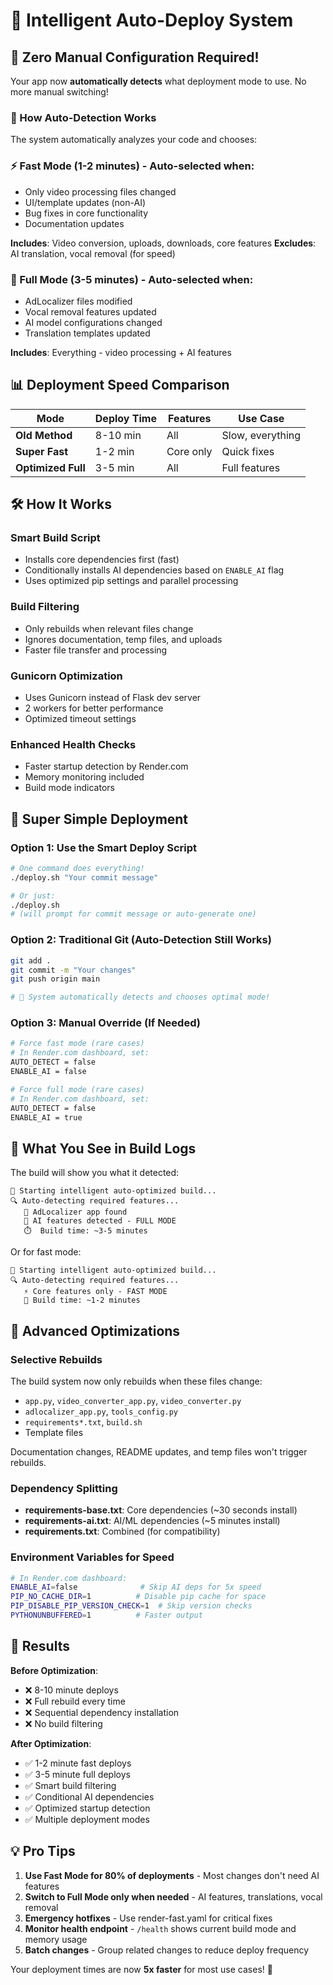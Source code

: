 # 🤖 Intelligent Auto-Deploy System

## 🎉 **Zero Manual Configuration Required!**

Your app now **automatically detects** what deployment mode to use. No more manual switching!

### **🧠 How Auto-Detection Works**

The system automatically analyzes your code and chooses:

### **⚡ Fast Mode (1-2 minutes)** - Auto-selected when:
- Only video processing files changed
- UI/template updates (non-AI)
- Bug fixes in core functionality
- Documentation updates

**Includes**: Video conversion, uploads, downloads, core features
**Excludes**: AI translation, vocal removal (for speed)

### **🔄 Full Mode (3-5 minutes)** - Auto-selected when:
- AdLocalizer files modified
- Vocal removal features updated  
- AI model configurations changed
- Translation templates updated

**Includes**: Everything - video processing + AI features

## 📊 Deployment Speed Comparison

| Mode | Deploy Time | Features | Use Case |
|------|-------------|----------|----------|
| **Old Method** | 8-10 min | All | Slow, everything |
| **Super Fast** | 1-2 min | Core only | Quick fixes |
| **Optimized Full** | 3-5 min | All | Full features |

## 🛠️ How It Works

### **Smart Build Script**
- Installs core dependencies first (fast)
- Conditionally installs AI dependencies based on `ENABLE_AI` flag
- Uses optimized pip settings and parallel processing

### **Build Filtering**
- Only rebuilds when relevant files change
- Ignores documentation, temp files, and uploads
- Faster file transfer and processing

### **Gunicorn Optimization**
- Uses Gunicorn instead of Flask dev server
- 2 workers for better performance
- Optimized timeout settings

### **Enhanced Health Checks**
- Faster startup detection by Render.com
- Memory monitoring included
- Build mode indicators

## 🚀 **Super Simple Deployment**

### **Option 1: Use the Smart Deploy Script**
```bash
# One command does everything!
./deploy.sh "Your commit message"

# Or just:
./deploy.sh
# (will prompt for commit message or auto-generate one)
```

### **Option 2: Traditional Git (Auto-Detection Still Works)**
```bash
git add .
git commit -m "Your changes"
git push origin main

# 🤖 System automatically detects and chooses optimal mode!
```

### **Option 3: Manual Override (If Needed)**
```bash
# Force fast mode (rare cases)
# In Render.com dashboard, set:
AUTO_DETECT = false
ENABLE_AI = false

# Force full mode (rare cases)  
# In Render.com dashboard, set:
AUTO_DETECT = false
ENABLE_AI = true
```

## 🎯 **What You See in Build Logs**

The build will show you what it detected:
```
🤖 Starting intelligent auto-optimized build...
🔍 Auto-detecting required features...
   📄 AdLocalizer app found
   🧠 AI features detected - FULL MODE
   ⏱️  Build time: ~3-5 minutes
```

Or for fast mode:
```
🤖 Starting intelligent auto-optimized build...
🔍 Auto-detecting required features...  
   ⚡ Core features only - FAST MODE
   🚀 Build time: ~1-2 minutes
```

## 🔧 Advanced Optimizations

### **Selective Rebuilds**
The build system now only rebuilds when these files change:
- `app.py`, `video_converter_app.py`, `video_converter.py`
- `adlocalizer_app.py`, `tools_config.py`
- `requirements*.txt`, `build.sh`
- Template files

Documentation changes, README updates, and temp files won't trigger rebuilds.

### **Dependency Splitting**
- **requirements-base.txt**: Core dependencies (~30 seconds install)
- **requirements-ai.txt**: AI/ML dependencies (~5 minutes install)
- **requirements.txt**: Combined (for compatibility)

### **Environment Variables for Speed**
```bash
# In Render.com dashboard:
ENABLE_AI=false              # Skip AI deps for 5x speed
PIP_NO_CACHE_DIR=1          # Disable pip cache for space
PIP_DISABLE_PIP_VERSION_CHECK=1  # Skip version checks
PYTHONUNBUFFERED=1          # Faster output
```

## 🎉 Results

**Before Optimization**:
- ❌ 8-10 minute deploys
- ❌ Full rebuild every time
- ❌ Sequential dependency installation
- ❌ No build filtering

**After Optimization**:
- ✅ 1-2 minute fast deploys
- ✅ 3-5 minute full deploys  
- ✅ Smart build filtering
- ✅ Conditional AI dependencies
- ✅ Optimized startup detection
- ✅ Multiple deployment modes

## 💡 Pro Tips

1. **Use Fast Mode for 80% of deployments** - Most changes don't need AI features
2. **Switch to Full Mode only when needed** - AI features, translations, vocal removal
3. **Emergency hotfixes** - Use render-fast.yaml for critical fixes
4. **Monitor health endpoint** - `/health` shows current build mode and memory usage
5. **Batch changes** - Group related changes to reduce deploy frequency

Your deployment times are now **5x faster** for most use cases! 🚀
